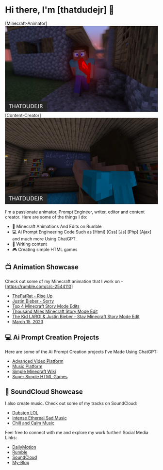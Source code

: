 # Hi there, I'm [thatdudejr] 👋
 [Minecraft-Animator]
 ![Animator](Animator.png) 
 [Content-Creator]
  ![Content Creator](content-creator.png)

I'm a passionate animator, Prompt Engineer, writer, editor and content creator. Here are some of the things I do:


- 🎥 Minecraft Animations And Edits on Rumble
- 💻 Ai Prompt Engineering Code Such as [Html] [Css] [Js] [Php] [Ajax] and much more Using ChatGPT.
- 📝 Writing content
- 🎮 Creating simple HTML games

## 📺 Animation Showcase

Check out some of my Minecraft animation that I work on - [https://rumble.com/c/c-2544110]
- [TheFatRat - Rise Up](https://rumble.com/v3e8tvd-thefatrat-rise-up-minecraft-music-video-animation-test.html)
- [Justin Bieber - Sorry](https://rumble.com/v305rsw-justin-bieber-sorry-minecraft-music-video-animation.html)
- [Top 4 Minecraft Story Mode Edits](https://rumble.com/v2e28xx-top-4-minecraft-story-mode-music-video-edits.html)
- [Thousand Miles Minecraft Story Mode Edit](https://rumble.com/v2dc1sg-thousand-miles-minecraft-story-mode-edit.html)
- [The Kid LAROI & Justin Bieber - Stay Minecraft Story Mode Edit](https://rumble.com/v2dc0vq-the-kid-laroi-justin-bieber-stay-minecraft-story-mode-edit.html)
- [March 15, 2023](https://rumble.com/v2dbzkg-march-15-2023.html)


## 💻 Ai Prompt Creation Projects

Here are some of the Ai Prompt Creation projects I've Made Using ChatGPT:

- [Advanced Video Platform](https://github.com/thatdudejr/advanced-php-video-platform)
- [Music Platform](https://github.com/thatdudejr/advanced-php-video-platform)
- [Simple Minecraft Wiki](https://github.com/thatdudejr/mcwiki)
- [Super Simple HTML Games](https://github.com/thatdudejr/mchtmlgames)


## 🎵 SoundCloud Showcase

I also create music. Check out some of my tracks on SoundCloud:

- [Dubstep LOL](https://soundcloud.com/herozome/dubstep-lol)
- [Intense Ethereal Sad Music](https://soundcloud.com/herozome/intense-ethereal-sad-music)
- [Chill and Calm Music](https://soundcloud.com/herozome/chill-and-calm-music)

Feel free to connect with me and explore my work further!
Social Media Links:

- [DailyMotion](https://www.dailymotion.com/dm_33435d799ebebc62413dfdc30f66f81d)
- [Rumble](https://rumble.com/c/c-2544110)
- [SoundCloud](https://soundcloud.com/herozome)
- [My-Blog](http://thatdudejr.orgfree.com/)

